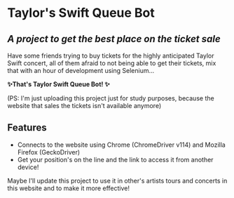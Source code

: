 # Taylor's Swift Queue Bot
## _A project to get the best place on the ticket sale_


Have some friends trying to buy tickets for the highly anticipated Taylor Swift concert, all of them afraid to not being able to get their tickets, mix that with an hour of development using Selenium...

**✨That's Taylor Swift Queue Bot! ✨**

(PS: I'm just uploading this project just for study purposes, because the website that sales the tickets isn't available anymore)

## Features

- Connects to the website using Chrome (ChromeDriver v114) and Mozilla Firefox (GeckoDriver)
- Get your position's on the line and the link to access it from another device!

Maybe I'll update this project to use it in other's artists tours and concerts in this website and to make it more effective!
